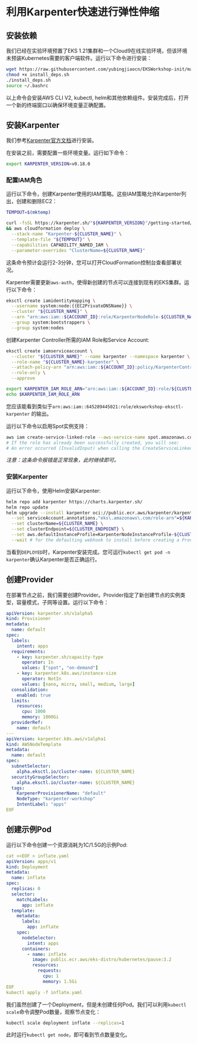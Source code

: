 # 利用Karpenter快速进行弹性伸缩

## 安装依赖

我们已经在实验环境预置了EKS 1.21集群和一个Cloud9在线实验环境，但该环境未预装Kubernetes需要的客户端软件。运行以下命令进行安装：

```bash
wget https://raw.githubusercontent.com/yubingjiaocn/EKSWorkshop-init/main/install_deps.sh
chmod +x install_deps.sh
./install_deps.sh
source ~/.bashrc
```

以上命令会安装AWS CLI V2, kubectl, helm和其他依赖组件。安装完成后，打开一个新的终端窗口以确保环境变量正确配置。

## 安装Karpenter

我们参考[Karpenter官方文档](https://karpenter.sh/v0.14.0/getting-started/getting-started-with-eksctl/)进行安装。

在安装之前，需要配置一些环境变量。运行如下命令：

```bash
export KARPENTER_VERSION=v0.18.0
```

### 配置IAM角色

运行以下命令，创建Karpenter使用的IAM策略。这些IAM策略允许Karpenter列出，创建和删除EC2：

```bash
TEMPOUT=$(mktemp)

curl -fsSL https://karpenter.sh/"${KARPENTER_VERSION}"/getting-started/getting-started-with-eksctl/cloudformation.yaml  > $TEMPOUT \
&& aws cloudformation deploy \
  --stack-name "Karpenter-${CLUSTER_NAME}" \
  --template-file "${TEMPOUT}" \
  --capabilities CAPABILITY_NAMED_IAM \
  --parameter-overrides "ClusterName=${CLUSTER_NAME}"
```
这条命令预计会运行2-3分钟，您可以打开CloudFormation控制台查看部署状况。

Karpenter需要更新`aws-auth`，使得新创建的节点可以连接到现有的EKS集群。运行以下命令：

```bash
eksctl create iamidentitymapping \
  --username system:node:{{EC2PrivateDNSName}} \
  --cluster "${CLUSTER_NAME}" \
  --arn "arn:aws:iam::${ACCOUNT_ID}:role/KarpenterNodeRole-${CLUSTER_NAME}" \
  --group system:bootstrappers \
  --group system:nodes
```
创建Karpenter Controller所需的IAM Role和Service Account: 
```bash
eksctl create iamserviceaccount \
  --cluster "${CLUSTER_NAME}" --name karpenter --namespace karpenter \
  --role-name "${CLUSTER_NAME}-karpenter" \
  --attach-policy-arn "arn:aws:iam::${ACCOUNT_ID}:policy/KarpenterControllerPolicy-${CLUSTER_NAME}" \
  --role-only \
  --approve

export KARPENTER_IAM_ROLE_ARN="arn:aws:iam::${ACCOUNT_ID}:role/${CLUSTER_NAME}-karpenter"
echo $KARPENTER_IAM_ROLE_ARN

```

您应该能看到类似于`arn:aws:iam::645289445021:role/eksworkshop-eksctl-karpenter` 的输出。

运行以下命令以启用Spot实例支持：

```bash
aws iam create-service-linked-role --aws-service-name spot.amazonaws.com || true
# If the role has already been successfully created, you will see:
# An error occurred (InvalidInput) when calling the CreateServiceLinkedRole operation: Service role name AWSServiceRoleForEC2Spot has been taken in this account, please try a different suffix.
```

*注意：这条命令报错是正常现象，此时继续即可。*

### 安装Karpenter

运行以下命令，使用Helm安装Karpenter: 
```bash
helm repo add karpenter https://charts.karpenter.sh/
helm repo update
helm upgrade --install karpenter oci://public.ecr.aws/karpenter/karpenter --version ${KARPENTER_VERSION} --namespace karpenter --create-namespace \
  --set serviceAccount.annotations."eks\.amazonaws\.com/role-arn"=${KARPENTER_IAM_ROLE_ARN} \
  --set clusterName=${CLUSTER_NAME} \
  --set clusterEndpoint=${CLUSTER_ENDPOINT} \
  --set aws.defaultInstanceProfile=KarpenterNodeInstanceProfile-${CLUSTER_NAME} \
  --wait # for the defaulting webhook to install before creating a Provisioner
```

当看到`DEPLOYED`时，Karpenter安装完成。您可运行`kubectl get pod -n karpenter`确认Karpenter是否正确运行。

## 创建Provider

在部署节点之前，我们需要创建Provider。Provider指定了新创建节点的实例类型，容量模式，子网等设置。运行以下命令：

```yaml
apiVersion: karpenter.sh/v1alpha5
kind: Provisioner
metadata:
  name: default
spec:
  labels:
    intent: apps
  requirements:
    - key: karpenter.sh/capacity-type
      operator: In
      values: ["spot", "on-demand"]
    - key: karpenter.k8s.aws/instance-size
      operator: NotIn
      values: [nano, micro, small, medium, large]
  consolidation:
    enabled: true    
  limits:
    resources:
      cpu: 1000
      memory: 1000Gi
  providerRef:
    name: default
---
apiVersion: karpenter.k8s.aws/v1alpha1
kind: AWSNodeTemplate
metadata:
  name: default
spec:
  subnetSelector:
    alpha.eksctl.io/cluster-name: ${CLUSTER_NAME}
  securityGroupSelector:
    alpha.eksctl.io/cluster-name: ${CLUSTER_NAME}
  tags:
    KarpenerProvisionerName: "default"
    NodeType: "karpenter-workshop"
    IntentLabel: "apps"
EOF
```
## 创建示例Pod

运行以下命令创建一个资源消耗为1C/1.5G的示例Pod: 

```yaml
cat <<EOF > inflate.yaml
apiVersion: apps/v1
kind: Deployment
metadata:
  name: inflate
spec:
  replicas: 0
  selector:
    matchLabels:
      app: inflate
  template:
    metadata:
      labels:
        app: inflate
    spec:
      nodeSelector:
        intent: apps
      containers:
        - name: inflate
          image: public.ecr.aws/eks-distro/kubernetes/pause:3.2
          resources:
            requests:
              cpu: 1
              memory: 1.5Gi
EOF
kubectl apply -f inflate.yaml
```

我们虽然创建了一个Deployment，但是未创建任何Pod。我们可以利用`kubectl scale`命令调整Pod数量，观察节点变化：

```bash
kubectl scale deployment inflate --replicas=1
```

此时运行`kubectl get node`，即可看到节点数量变化。
